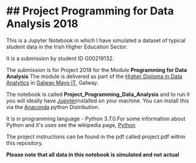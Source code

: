 # ## Project Programming for Data Analysis 2018

This is a Jupyter Notebook in which I have simulated a dataset of typical student data in the Irish Higher Education Sector. 

It is a submission by student ID G00219132. 
    
The submission is for Project 2018 for the Module **Programming for Data Analysis** The module is delivered as part of the [Higher Diploma in Data Analytics](https://www.gmit.ie/computing/higher-diploma-science-computing-data-analytics-ict-skills) in [Galway Mayo IT](https://www.gmit.ie/), Galway.

The notebook is called **Project_Programming_Data_Analysis** and to run it you will ideally have [Jupyter](https://jupyter.org/)installed on your machine. You can install this via the [Anaconda](https://www.anaconda.com/) python Distribution.  

It is in programming language - Python 3.7.0.For some information about Python and it's uses see the wikipedia page, [Python](https://en.wikipedia.org/wiki/Python_(programming_language))

The project instructions can be found in the pdf called project.pdf within this repository.

**Please note that all data in this notebook is simulated and not actual**
